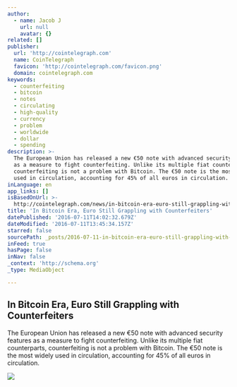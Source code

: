 ```yaml
---
author:
  - name: Jacob J
    url: null
    avatar: {}
related: []
publisher:
  url: 'http://cointelegraph.com'
  name: CoinTelegraph
  favicon: 'http://cointelegraph.com/favicon.png'
  domain: cointelegraph.com
keywords:
  - counterfeiting
  - bitcoin
  - notes
  - circulating
  - high-quality
  - currency
  - problem
  - worldwide
  - dollar
  - spending
description: >-
  The European Union has released a new €50 note with advanced security features
  as a measure to fight counterfeiting. Unlike its multiple fiat counterparts,
  counterfeiting is not a problem with Bitcoin. The €50 note is the most widely
  used in circulation, accounting for 45% of all euros in circulation.
inLanguage: en
app_links: []
isBasedOnUrl: >-
  http://cointelegraph.com/news/in-bitcoin-era-euro-still-grappling-with-counterfeiters
title: 'In Bitcoin Era, Euro Still Grappling with Counterfeiters'
datePublished: '2016-07-11T14:02:32.679Z'
dateModified: '2016-07-11T13:45:34.157Z'
starred: false
sourcePath: _posts/2016-07-11-in-bitcoin-era-euro-still-grappling-with-counterfeiters.md
inFeed: true
hasPage: false
inNav: false
_context: 'http://schema.org'
_type: MediaObject

---
```

<article style=""><h1>In Bitcoin Era, Euro Still Grappling with Counterfeiters</h1><p>The European Union has released a new €50 note with advanced security features as a measure to fight counterfeiting. Unlike its multiple fiat counterparts, counterfeiting is not a problem with Bitcoin. The €50 note is the most widely used in circulation, accounting for 45% of all euros in circulation.</p><img src="https://cointelegraph.com/images/725_aHR0cDovL2NvaW50ZWxlZ3JhcGguY29tL3N0b3JhZ2UvdXBsb2Fkcy92aWV3L2I3ZjMzMTU5MGZmMGIyMGVmYTgyNTQ4NWYyN2RkYWRmLmpwZw==.jpg" /></article>